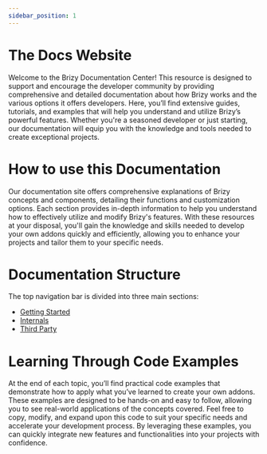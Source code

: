 ```yaml
---
sidebar_position: 1
---
```


# The Docs Website
Welcome to the Brizy Documentation Center! This resource is designed to support and encourage the developer community by providing comprehensive and detailed documentation about how Brizy works and the various options it offers developers. Here, you’ll find extensive guides, tutorials, and examples that will help you understand and utilize Brizy’s powerful features. Whether you're a seasoned developer or just starting, our documentation will equip you with the knowledge and tools needed to create exceptional projects.

# How to use this Documentation
Our documentation site offers comprehensive explanations of Brizy concepts and components, detailing their functions and customization options. Each section provides in-depth information to help you understand how to effectively utilize and modify Brizy's features. With these resources at your disposal, you'll gain the knowledge and skills needed to develop your own addons quickly and efficiently, allowing you to enhance your projects and tailor them to your specific needs.

# Documentation Structure
The top navigation bar is divided into three main sections:

- [Getting Started](/docs/getting-started/what-is-brizy)
- [Internals](/docs-internals/brizy-editor/introduction)
- [Third Party](/docs-third-party/brizy-widgets/introduction)

# Learning Through Code Examples

At the end of each topic, you’ll find practical code examples that demonstrate how to apply what you’ve learned to create your own addons. These examples are designed to be hands-on and easy to follow, allowing you to see real-world applications of the concepts covered. Feel free to copy, modify, and expand upon this code to suit your specific needs and accelerate your development process. By leveraging these examples, you can quickly integrate new features and functionalities into your projects with confidence.

[//]: # (# Contributing to the Docs)

[//]: # (Our documentation platform utilizes a static site generator built with markdown pages &#40;*.md files&#41;. If you discover an error or wish to contribute improvements, you can use the “Edit this page on GitHub” link located at the bottom of every page.)

[//]: # ()
[//]: # (We value and appreciate all contributions, although we cannot guarantee that every suggestion will be implemented. All comments and contributions will undergo a thorough review process before being added to the documentation.)

[//]: # ()
[//]: # (By continually improving the structure and adding more details, we aim to ensure that users can easily find the information they need. This collaborative approach helps users understand how they can both benefit from and contribute to the documentation, fostering a stronger and more informed community.)

